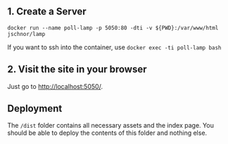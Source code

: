 ## 1. Create a Server

`docker run --name poll-lamp -p 5050:80 -dti -v ${PWD}:/var/www/html jschnor/lamp`

If you want to ssh into the container, use `docker exec -ti poll-lamp bash`


## 2. Visit the site in your browser

Just go to [http://localhost:5050/](http://localhost:5050/).


## Deployment

The `/dist` folder contains all necessary assets and the index page. You should be able to deploy the contents of this folder and nothing else.

